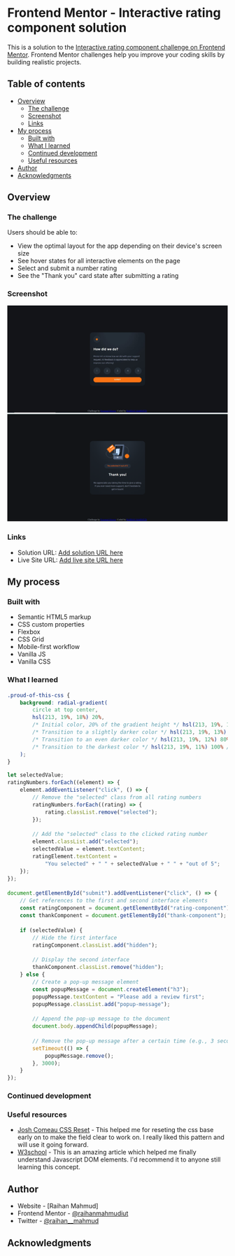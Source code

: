 # Frontend Mentor - Interactive rating component solution

This is a solution to the [Interactive rating component challenge on Frontend Mentor](https://www.frontendmentor.io/challenges/interactive-rating-component-koxpeBUmI). Frontend Mentor challenges help you improve your coding skills by building realistic projects.

## Table of contents

- [Overview](#overview)
  - [The challenge](#the-challenge)
  - [Screenshot](#screenshot)
  - [Links](#links)
- [My process](#my-process)
  - [Built with](#built-with)
  - [What I learned](#what-i-learned)
  - [Continued development](#continued-development)
  - [Useful resources](#useful-resources)
- [Author](#author)
- [Acknowledgments](#acknowledgments)

## Overview

### The challenge

Users should be able to:

- View the optimal layout for the app depending on their device's screen size
- See hover states for all interactive elements on the page
- Select and submit a number rating
- See the "Thank you" card state after submitting a rating

### Screenshot

![](./screenshot1.PNG)
![](./screenshot2.PNG)

### Links

- Solution URL: [Add solution URL here](https://your-solution-url.com)
- Live Site URL: [Add live site URL here](https://your-live-site-url.com)

## My process

### Built with

- Semantic HTML5 markup
- CSS custom properties
- Flexbox
- CSS Grid
- Mobile-first workflow
- Vanilla JS
- Vanilla CSS

### What I learned

```css
.proud-of-this-css {
	background: radial-gradient(
		circle at top center,
		hsl(213, 19%, 18%) 20%,
		/* Initial color, 20% of the gradient height */ hsl(213, 19%, 14%) 40%,
		/* Transition to a slightly darker color */ hsl(213, 19%, 13%) 50%,
		/* Transition to an even darker color */ hsl(213, 19%, 12%) 80%,
		/* Transition to the darkest color */ hsl(213, 19%, 11%) 100% /* Stays the same color at the bottom */
	);
}
```

```js
let selectedValue;
ratingNumbers.forEach((element) => {
	element.addEventListener("click", () => {
		// Remove the "selected" class from all rating numbers
		ratingNumbers.forEach((rating) => {
			rating.classList.remove("selected");
		});

		// Add the "selected" class to the clicked rating number
		element.classList.add("selected");
		selectedValue = element.textContent;
		ratingElement.textContent =
			"You selected" + " " + selectedValue + " " + "out of 5";
	});
});

document.getElementById("submit").addEventListener("click", () => {
	// Get references to the first and second interface elements
	const ratingComponent = document.getElementById("rating-component");
	const thankComponent = document.getElementById("thank-component");

	if (selectedValue) {
		// Hide the first interface
		ratingComponent.classList.add("hidden");

		// Display the second interface
		thankComponent.classList.remove("hidden");
	} else {
		// Create a pop-up message element
		const popupMessage = document.createElement("h3");
		popupMessage.textContent = "Please add a review first";
		popupMessage.classList.add("popup-message");

		// Append the pop-up message to the document
		document.body.appendChild(popupMessage);

		// Remove the pop-up message after a certain time (e.g., 3 seconds)
		setTimeout(() => {
			popupMessage.remove();
		}, 3000);
	}
});
```

### Continued development

### Useful resources

- [Josh Comeau CSS Reset](https://www.joshwcomeau.com) - This helped me for reseting the css base early on to make the field clear to work on. I really liked this pattern and will use it going forward.
- [W3school](https://www.w3school.com) - This is an amazing article which helped me finally understand Javascript DOM elements. I'd recommend it to anyone still learning this concept.

## Author

- Website - [Raihan Mahmud]
- Frontend Mentor - [@raihanmahmudiut](https://www.frontendmentor.io/profile/yourusername)
- Twitter - [@raihan\_\_mahmud](https://www.twitter.com/raihan__mahmud)

## Acknowledgments
